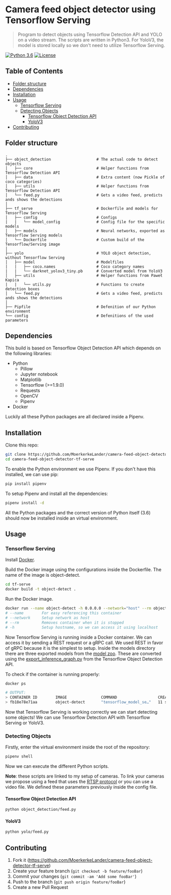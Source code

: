 # Camera feed object detector using Tensorflow Serving
> Program to detect objects using Tensorflow Detection API and YOLO on a video stream. The scripts are written in Python3. For YoloV3, the model is stored locally so we don't need to utilize Tensorflow Serving.

[![Python 3.6](https://img.shields.io/badge/python-3.6-blue.svg)](https://www.python.org/downloads/release/python-360/)
[![License](https://img.shields.io/badge/License-Apache%202.0-blue.svg)](https://opensource.org/licenses/Apache-2.0)

## Table of Contents

* [Folder structure](#folder-structure)
* [Dependencies](#dependencies)
* [Installation](#installation)
* [Usage](#usage)
    * [Tensorflow Serving](#tensorflow-serving)
    * [Detecting Objects](#detecting-objects)
        * [Tensorflow Object Detection API](#tensorflow-object-detection-api)
        * [YoloV3](#yolov3)
* [Contributing](#contributing)

## Folder structure

    .
    ├── object_detection                    # The actual code to detect objects
    │   ├── core                            # Helper functions from Tensorflow Detection API
    │   ├── data                            # Extra content (now Pickle of coco categories)
    │   ├── utils                           # Helper functions from Tensorflow Detection API
    │   └── feed.py                         # Gets a video feed, predicts ands shows the detections
    │
    ├── tf_serve                            # Dockerfile and models for Tensorflow Serving
    │   ├── config                          # Configs
    |   |   └── model_config                # Config file for the specific models
    │   ├── models                          # Neural networks, exported as Tensorflow Serving models
    │   └── Dockerfile                      # Custom build of the Tensorflow/Serving image
    │
    ├── yolo                                # YOLO object detection, without Tensorflow Serving
    │   ├── model                           # Modelfiles
    |   |   ├── coco.names                  # Coco category names
    |   |   └── darknet_yolov3_tiny.pb      # Converted model from YoloV3
    │   ├── utils                           # Helper functions from Paweł Kapica
    |   |   └── utils.py                    # Functions to create detection boxes
    │   └── feed.py                         # Gets a video feed, predicts ands shows the detections
    │
    ├── Pipfile                             # Defenition of our Python environment
    └── config                              # Defenitions of the used parameters

## Dependencies

This build is based on Tensorflow Object Detection API which depends on the following libraries:

- Python
    *   Pillow
    *   Jupyter notebook
    *   Matplotlib
    *   Tensorflow (>=1.9.0)
    *   Requests
    *   OpenCV
    *   Pipenv
- Docker

Luckily all these Python packages are all declared inside a Pipenv.

## Installation

Clone this repo:

```bash
git clone https://github.com/MoerkerkeLander/camera-feed-object-detector-tf-serve.git
cd camera-feed-object-detector-tf-serve
```

To enable the Python environment we use Pipenv. If you don't have this installed, we can use pip:

```bash
pip install pipenv
```

To setup Pipenv and install all the dependencies:

```bash
pipenv install -d
```

All the Python packages and the correct version of Python itself (3.6) should now be installed inside an virtual environment.


## Usage

### Tensorflow Serving

Install [Docker](https://www.docker.com/products/docker-desktop).

Build the Docker image using the configurations inside the Dockerfile. The name of the image is object-detect.

```bash
cd tf-serve
docker build -t object-detect .
```

Run the Docker image.

```bash
docker run --name object-detect -h 0.0.0.0 --network="host" --rm object-detect:latest
# --name        For easy referencing this container
# --network     Setup network as host
# --rm          Removes container when it is stopped
# -h            Setup hostname, so we can access it using localhost
```

Now Tensorflow Serving is running inside a Docker container. We can access it by sending a REST request or a gRPC call. We used REST in favor of gRPC because it is the simplest to setup. Inside the models directory there are three exported models from the [model zoo](https://github.com/tensorflow/models/blob/master/research/object_detection/g3doc/detection_model_zoo.md). These are converted using the [export_inference_graph.py](https://github.com/tensorflow/models/blob/master/research/object_detection/export_inference_graph.py) from the Tensorflow Object Detection API.

To check if the container is running properly:

```bash
docker ps

# OUTPUT:
> CONTAINER ID        IMAGE               COMMAND                  CREATED             STATUS              PORTS               NAMES
> fb18e78e71aa        object-detect       "tensorflow_model_se…"   11 seconds ago      Up 10 seconds                           object-detect
```

Now that Tensorflow Serving is working correctly we can start detecting some objects! We can use Tensorflow Detection API with Tensorflow Serving or YoloV3.

### Detecting Objects

Firstly, enter the virtual environment inside the root of the repository:

```bash
pipenv shell
```

Now we can execute the different Python scripts.

**Note**: these scripts are linked to my setup of cameras. To link your cameras we propose using a feed that uses the [RTSP protocol](https://en.wikipedia.org/wiki/Real_Time_Streaming_Protocol) or you can use a video file. We defined these parameters previously inside the config file.

#### Tensorflow Object Detection API

```bash
python object_detection/feed.py
```

#### YoloV3

```bash
python yolo/feed.py
```

## Contributing

1. Fork it (<https://github.com/MoerkerkeLander/camera-feed-object-detector-tf-serve>)
2. Create your feature branch (`git checkout -b feature/fooBar`)
3. Commit your changes (`git commit -am 'Add some fooBar'`)
4. Push to the branch (`git push origin feature/fooBar`)
5. Create a new Pull Request
